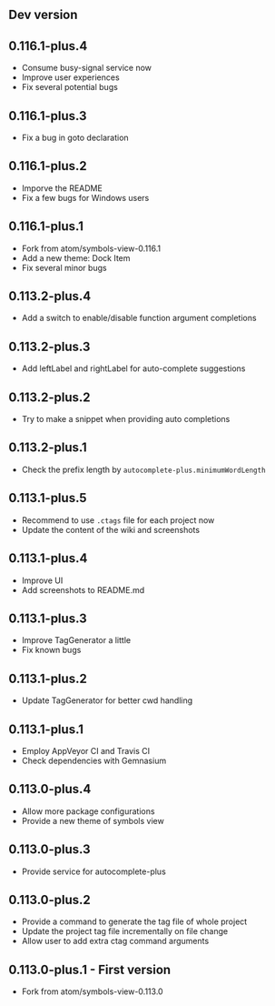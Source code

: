 ## Dev version

## 0.116.1-plus.4
- Consume busy-signal service now
- Improve user experiences
- Fix several potential bugs

## 0.116.1-plus.3
- Fix a bug in goto declaration

## 0.116.1-plus.2
- Imporve the README
- Fix a few bugs for Windows users

## 0.116.1-plus.1
- Fork from atom/symbols-view-0.116.1
- Add a new theme: Dock Item
- Fix several minor bugs

## 0.113.2-plus.4
- Add a switch to enable/disable function argument completions

## 0.113.2-plus.3
- Add leftLabel and rightLabel for auto-complete suggestions

## 0.113.2-plus.2
- Try to make a snippet when providing auto completions

## 0.113.2-plus.1
- Check the prefix length by `autocomplete-plus.minimumWordLength`

## 0.113.1-plus.5
- Recommend to use `.ctags` file for each project now
- Update the content of the wiki and screenshots

## 0.113.1-plus.4
- Improve UI
- Add screenshots to README.md

## 0.113.1-plus.3
- Improve TagGenerator a little
- Fix known bugs

## 0.113.1-plus.2
- Update TagGenerator for better cwd handling

## 0.113.1-plus.1
- Employ AppVeyor CI and Travis CI
- Check dependencies with Gemnasium

## 0.113.0-plus.4
- Allow more package configurations
- Provide a new theme of symbols view

## 0.113.0-plus.3
- Provide service for autocomplete-plus

## 0.113.0-plus.2
- Provide a command to generate the tag file of whole project
- Update the project tag file incrementally on file change
- Allow user to add extra ctag command arguments

## 0.113.0-plus.1 - First version
- Fork from atom/symbols-view-0.113.0
